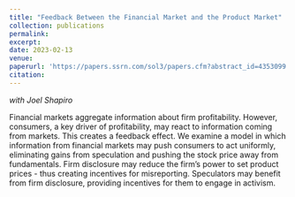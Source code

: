 ```yaml
---
title: "Feedback Between the Financial Market and the Product Market"
collection: publications
permalink: 
excerpt: 
date: 2023-02-13
venue: 
paperurl: 'https://papers.ssrn.com/sol3/papers.cfm?abstract_id=4353099'
citation: 
---
```


_with Joel Shapiro_

Financial markets aggregate information about firm profitability. However, consumers, a key driver of profitability, may react to information coming from markets. This creates a feedback effect. We examine a model in which information from financial markets may push consumers to act uniformly, eliminating gains from speculation and pushing the stock price away from fundamentals. Firm disclosure may reduce the firm’s power to set product prices - thus creating incentives for misreporting. Speculators may benefit from firm disclosure, providing incentives for them to engage in activism.
